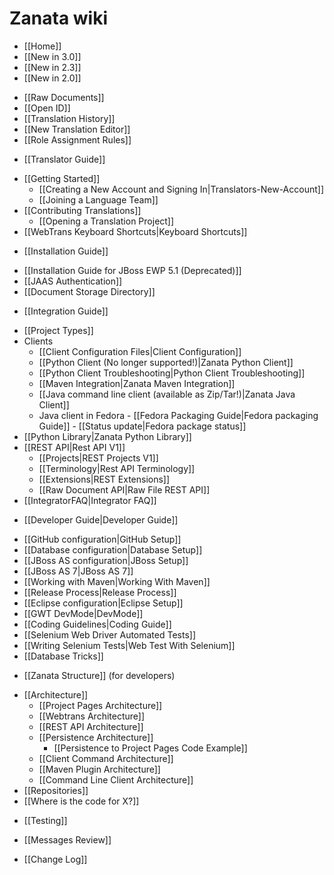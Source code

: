 # Zanata wiki

- [[Home]]
- [[New in 3.0]]
- [[New in 2.3]]
- [[New in 2.0]]
 * [[Raw Documents]]
 * [[Open ID]]
 * [[Translation History]]
 * [[New Translation Editor]]
 * [[Role Assignment Rules]]
- [[Translator Guide]]
 * [[Getting Started]]
     - [[Creating a New Account and Signing In|Translators-New-Account]]
     - [[Joining a Language Team]]
 * [[Contributing Translations]]
     - [[Opening a Translation Project]]
 * [[WebTrans Keyboard Shortcuts|Keyboard Shortcuts]]
- [[Installation Guide]]
 * [[Installation Guide for JBoss EWP 5.1 (Deprecated)]]
 * [[JAAS Authentication]]
 * [[Document Storage Directory]]
- [[Integration Guide]]
 * [[Project Types]]
 * Clients
     - [[Client Configuration Files|Client Configuration]]
     - [[Python Client (No longer supported!)|Zanata Python Client]]
     - [[Python Client Troubleshooting|Python Client Troubleshooting]]
     - [[Maven Integration|Zanata Maven Integration]]
     - [[Java command line client (available as Zip/Tar!)|Zanata Java Client]]
     - Java client in Fedora
           - [[Fedora Packaging Guide|Fedora packaging Guide]]
           - [[Status update|Fedora package status]]
 * [[Python Library|Zanata Python Library]]
 * [[REST API|Rest API V1]]
     - [[Projects|REST Projects V1]]
     - [[Terminology|Rest API Terminology]]
     - [[Extensions|REST Extensions]]
     - [[Raw Document API|Raw File REST API]]
 * [[IntegratorFAQ|Integrator FAQ]]
- [[Developer Guide|Developer Guide]]
 * [[GitHub configuration|GitHub Setup]]
 * [[Database configuration|Database Setup]]
 * [[JBoss AS configuration|JBoss Setup]]
 * [[JBoss AS 7|JBoss AS 7]]
 * [[Working with Maven|Working With Maven]]
 * [[Release Process|Release Process]]
 * [[Eclipse configuration|Eclipse Setup]]
 * [[GWT DevMode|DevMode]]
 * [[Coding Guidelines|Coding Guide]]
 * [[Selenium Web Driver Automated Tests]]
 * [[Writing Selenium Tests|Web Test With Selenium]]
 * [[Database Tricks]]
- [[Zanata Structure]] (for developers)
 * [[Architecture]]
     - [[Project Pages Architecture]]
     - [[Webtrans Architecture]]
     - [[REST API Architecture]]
     - [[Persistence Architecture]]
         * [[Persistence to Project Pages Code Example]]
     - [[Client Command Architecture]]
     - [[Maven Plugin Architecture]]
     - [[Command Line Client Architecture]]
 * [[Repositories]]
 * [[Where is the code for X?]]
- [[Testing]]
 * [[Messages Review]]
- [[Change Log]]